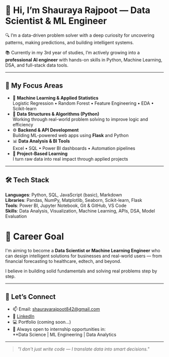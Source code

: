 # 👋 Hi, I’m Shauraya Rajpoot — Data Scientist & ML Engineer

🔍 I’m a data-driven problem solver with a deep curiosity for uncovering patterns, making predictions, and building intelligent systems.

📚 Currently in my 3rd year of studies, I’m actively growing into a **professional AI engineer** with hands-on skills in Python, Machine Learning, DSA, and full-stack data tools.

---

## 🚀 My Focus Areas

- 🧠 **Machine Learning & Applied Statistics**  
  Logistic Regression • Random Forest • Feature Engineering • EDA • Scikit-learn  
- 🔢 **Data Structures & Algorithms (Python)**  
  Working through real-world problem solving to improve logic and efficiency  
- ⚙️ **Backend & API Development**  
  Building ML-powered web apps using **Flask** and Python  
- 📊 **Data Analysis & BI Tools**  
  Excel • SQL • Power BI dashboards • Automation pipelines  
- 🧪 **Project-Based Learning**  
  I turn raw data into real impact through applied projects

---

## 🛠️ Tech Stack

**Languages**: Python, SQL, JavaScript (basic), Markdown  
**Libraries**: Pandas, NumPy, Matplotlib, Seaborn, Scikit-learn, Flask  
**Tools**: Power BI, Jupyter Notebook, Git & GitHub, VS Code  
**Skills**: Data Analysis, Visualization, Machine Learning, APIs, DSA, Model Evaluation

# 🎯 Career Goal
I'm aiming to become a **Data Scientist or Machine Learning Engineer** who can design intelligent solutions for businesses and real-world users — from financial forecasting to healthcare, edtech, and beyond.

I believe in building solid fundamentals and solving real problems step by step.

---

## 🤝 Let’s Connect

- 📫 Email: shaurayarajpoot842@gmail.com  
- 💼 [LinkedIn](http://www.linkedin.com/in/shauraya)  
- 💻 Portfolio (coming soon...) 
- 🧠 Always open to internship opportunities in:  
  **Data Science | ML Engineering | Data Analytics 

---

> *"I don't just write code — I translate data into smart decisions."*

